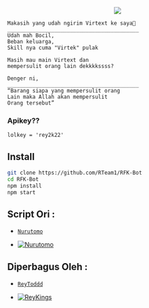 <p align="center">
<img src="https://readme-typing-svg.herokuapp.com?color=%2336BCF7&center=true&vCenter=true&lines=Welcome+to+my+github" />
</p>



```
Makasih yang udah ngirim Virtext ke saya🙂
__________________________________________
Udah mah Bocil,
Beban keluarga,
Skill nya cuma "Virtek" pulak
```

```
Masih mau main Virtext dan 
mempersulit orang lain dekkkkssss?

Denger ni,
__________________________________________
“Barang siapa yang mempersulit orang
Lain maka Allah akan mempersulit
Orang tersebut”
```


### Apikey??
```
lolkey = 'rey2k22'
```

## Install

```bash
git clone https://github.com/RTeam1/RFK-Bot
cd RFK-Bot
npm install
npm start
```



## Script Ori :
* [`Nurutomo`](https://github.com/Nurutomo)

* [![Nurutomo](https://github.com/Nurutomo.png?size=100)](https://github.com/Nurutomo)

## Diperbagus Oleh :
* [`ReyToddd`](https://github.com/RTeam1)

* [![ReyKings](https://github.com/RTeam1.png?size=100)](https://github.com/RTeam1)
